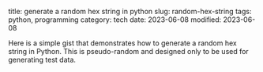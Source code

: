 title: generate a random hex string in python
slug: random-hex-string
tags: python, programming
category: tech
date: 2023-06-08
modified: 2023-06-08

Here is a simple gist that demonstrates how to generate a random hex string in Python.   This is pseudo-random and designed only to be used for generating test data.

<script src="https://gist.github.com/jac18281828/f21185caffc35e2b1f51ca20a4e08609.js"></script>
